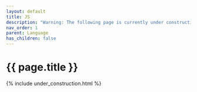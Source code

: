 ```yaml
---
layout: default
title: JS
description: "Warning: The following page is currently under construction, find more about the details in future patches, or if you choose to add in the article see info on the bottom of the page."
nav_order: 1
parent: Language
has_children: false
---
```


{{ page.title }}
======================

{% include under_construction.html %}

<br>

<br>